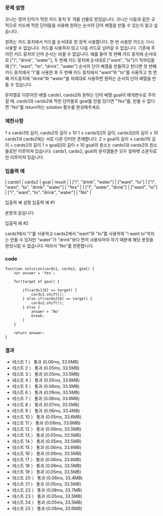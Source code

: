 ### 문제 설명
코니는 영어 단어가 적힌 카드 뭉치 두 개를 선물로 받았습니다. 코니는 다음과 같은 규칙으로 카드에 적힌 단어들을 사용해 원하는 순서의 단어 배열을 만들 수 있는지 알고 싶습니다.

원하는 카드 뭉치에서 카드를 순서대로 한 장씩 사용합니다.
한 번 사용한 카드는 다시 사용할 수 없습니다.
카드를 사용하지 않고 다음 카드로 넘어갈 수 없습니다.
기존에 주어진 카드 뭉치의 단어 순서는 바꿀 수 없습니다.
예를 들어 첫 번째 카드 뭉치에 순서대로 ["i", "drink", "water"], 두 번째 카드 뭉치에 순서대로 ["want", "to"]가 적혀있을 때 ["i", "want", "to", "drink", "water"] 순서의 단어 배열을 만들려고 한다면 첫 번째 카드 뭉치에서 "i"를 사용한 후 두 번째 카드 뭉치에서 "want"와 "to"를 사용하고 첫 번째 카드뭉치에 "drink"와 "water"를 차례대로 사용하면 원하는 순서의 단어 배열을 만들 수 있습니다.

문자열로 이루어진 배열 cards1, cards2와 원하는 단어 배열 goal이 매개변수로 주어질 때, cards1과 cards2에 적힌 단어들로 goal를 만들 있다면 "Yes"를, 만들 수 없다면 "No"를 return하는 solution 함수를 완성해주세요.

### 제한사항
1 ≤ cards1의 길이, cards2의 길이 ≤ 10
1 ≤ cards1[i]의 길이, cards2[i]의 길이 ≤ 10
cards1과 cards2에는 서로 다른 단어만 존재합니다.
2 ≤ goal의 길이 ≤ cards1의 길이 + cards2의 길이
1 ≤ goal[i]의 길이 ≤ 10
goal의 원소는 cards1과 cards2의 원소들로만 이루어져 있습니다.
cards1, cards2, goal의 문자열들은 모두 알파벳 소문자로만 이루어져 있습니다.

### 입출력 예
| cards1 | cards2 | goal | result |
| ["i", "drink", "water"] | ["want", "to"] | ["i", "want", "to", "drink", "water"] | "Yes" |
| ["i", "water", "drink"] | ["want", "to"] | ["i", "want", "to", "drink", "water"] | "No" |

입출력 예 설명
입출력 예 #1

본문과 같습니다.

입출력 예 #2

cards1에서 "i"를 사용하고 cards2에서 "want"와 "to"를 사용하여 "i want to"까지는 만들 수 있지만 "water"가 "drink"보다 먼저 사용되어야 하기 때문에 해당 문장을 완성시킬 수 없습니다. 따라서 "No"를 반환합니다.

### code 
~~~
function solution(cards1, cards2, goal) {
    var answer = 'Yes';

    for(target of goal) {
        
        if(cards1[0] == target) {
            cards1.shift();
        } else if(cards2[0] == target) {
            cards2.shift();
        } else {
            answer = 'No'
            break;
        }
    }
    
    return answer;
}
~~~

### 결과
- 테스트 1 〉	통과 (0.06ms, 33.5MB)
- 테스트 2 〉	통과 (0.05ms, 33.5MB)
- 테스트 3 〉	통과 (0.05ms, 33.5MB)
- 테스트 4 〉	통과 (0.05ms, 33.6MB)
- 테스트 5 〉	통과 (0.06ms, 33.5MB)
- 테스트 6 〉	통과 (0.09ms, 33.5MB)
- 테스트 7 〉	통과 (0.06ms, 33.6MB)
- 테스트 8 〉	통과 (0.07ms, 33.5MB)
- 테스트 9 〉	통과 (0.06ms, 33.4MB)
- 테스트 10 〉	통과 (0.05ms, 33.6MB)
- 테스트 11 〉	통과 (0.09ms, 33.6MB)
- 테스트 12 〉	통과 (0.06ms, 33.5MB)
- 테스트 13 〉	통과 (0.05ms, 33.5MB)
- 테스트 14 〉	통과 (0.05ms, 33.5MB)
- 테스트 15 〉	통과 (0.06ms, 33.6MB)
- 테스트 16 〉	통과 (0.06ms, 33.5MB)
- 테스트 17 〉	통과 (0.06ms, 33.6MB)
- 테스트 18 〉	통과 (0.06ms, 33.5MB)
- 테스트 19 〉	통과 (0.05ms, 33.5MB)
- 테스트 20 〉	통과 (0.06ms, 33.4MB)
- 테스트 21 〉	통과 (0.05ms, 33.5MB)
- 테스트 22 〉	통과 (0.08ms, 33.7MB)
- 테스트 23 〉	통과 (0.05ms, 33.5MB)
- 테스트 24 〉	통과 (0.05ms, 33.5MB)
- 테스트 25 〉	통과 (0.06ms, 33.6MB)
